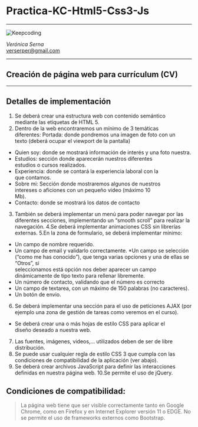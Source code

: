 # Practica-KC-Html5-Css3-Js
***
![Keepcoding](https://d2vvqscadf4c1f.cloudfront.net/078jf4zQNCjF2CsMPMmR_128x.png)

*Verónica Serna*  
<verserper@gmail.com>
***

## Creación de página web para currículum (CV)
----
## Detalles de implementación
1. Se	deberá	crear	una	estructura	web	con	contenido	semántico	
mediante	las	etiquetas	de	HTML	5.
2.  Dentro	de	la	web	encontraremos	un	mínimo	de	3	temáticas	
diferentes:	
Portada:	donde	pondremos	una	imagen	de	foto	con	un	
texto	(deberá	ocupar	el	viewport	de	la	pantalla)
  * Quien	soy:	donde	se	mostrará	información	de	interés	y	una	
  foto nuestra.
  * Estudios:	sección	donde	aparecerán	nuestros	diferentes	
  estudios	o	cursos	realizados.
  * Experiencia:	donde	se	contará	la	experiencia	laboral	con	la	
  que	contamos.
  * Sobre	mi:	Sección	donde	mostraremos	algunos	de	nuestros	
  intereses	o	aficiones	con	un	pequeño	video (máximo	10	
  Mb).
  * Contacto:	donde	se	mostrará	los	datos	de	contacto

3. También	se	deberá	implementar	un	menú	para	poder	navegar	
por	las	diferentes	secciones,	implementando	un	“smooth	scroll”	
para	realizar	la	navegación.
4.Se	deberá	implementar	animaciones	CSS	sin	librerías	externas.
5.En	la	zona	de	formulario,	se	deberá	implementar	mínimo:
  * Un	campo	de	nombre	requerido.
  * Un	campo	de	email	y	validarlo	correctamente.
  *Un	campo	se	selección	(“como	me	has	conocido”),	que	tenga	varias	opciones	y	una	de	ellas	se	“Otros”,	si	
  seleccionamos	está	opción	nos	deber	aparecer	un	campo	
  dinámicamente	de	tipo	texto	para	rellenar	libremente.
  * Un	número	de	contacto,	validando	que	el	número	es	correcto
  * Un	campo	de	textarea,	con		un	máximo	de	150	palabras	(no	caracteres).
  * Un	botón	de	envio.
6. Se	deberá	implementar	una	sección	para	el	uso	de	peticiones AJAX	(por	ejemplo	una	zona	de	gestión	de	tareas como	veremos	en	el	curso).
* Se	deberá	crear	una	o	más	hojas de	estilo	CSS	para	aplicar	el	
diseño	deseado	a	nuestra	web.
7.  Las	fuentes,	imágenes,	videos,…	utilizados deben	de	ser	de	libre	
distribución.
8.  Se	puede	usar	cualquier	regla	de	estilo	CSS	3	que	cumpla	con	las	
condiciones	de	compatibilidad	de	la	aplicación	(ver	abajo).
9.  Se	deberá	crear	archivos	JavaScript	para	definir	las	interacciones	
definidas	en	nuestra	página	web.
10.Se	permite	el	uso	de	jQuery.

## Condiciones	de	compatibilidad:

> La	página	web	tiene	que	ser	visible	correctamente	tanto	en	Google	
Chrome,	como	en	Firefox	y	en	Internet	Explorer	versión	11 o	EDGE.
No	se	permite	el	uso	de	frameworks	externos	como	Bootstrap.
